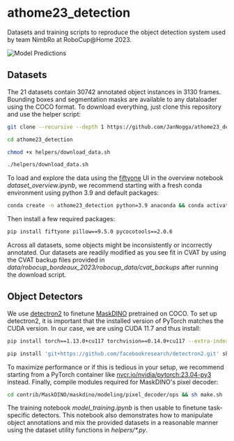 # athome23_detection
Datasets and training scripts to reproduce the object detection system used by team NimbRo at RoboCup@Home 2023.


![Model Predictions](https://github.com/JanNogga/athome23_detection/assets/31764993/fbb58e28-f278-4564-a751-23d316a1080e)


## Datasets
The 21 datasets contain 30742 annotated object instances in 3130 frames. Bounding boxes and segmentation masks are available to any dataloader using the COCO format. To download everything, just clone this repository and use the helper script:

```bash
git clone --recursive --depth 1 https://github.com/JanNogga/athome23_detection.git
```

```bash
cd athome23_detection
```

```bash
chmod +x helpers/download_data.sh
```

```bash
./helpers/download_data.sh
```

To load and explore the data using the [fiftyone](https://docs.voxel51.com/) UI in the overview notebook *dataset_overview.ipynb*, we recommend starting with a fresh conda environment using python 3.9 and default packages:

```bash
conda create -n athome23_detection python=3.9 anaconda && conda activate athome23_detection
```

Then install a few required packages:

```bash
pip install fiftyone pillow==9.5.0 pycocotools==2.0.6
```

Across all datasets, some objects might be inconsistently or incorrectly annotated. Our datasets are readily modified as you see fit in CVAT by using the CVAT backup files provided in *data/robocup_bordeaux_2023/robocup_data/cvat_backups* after running the download script.

## Object Detectors

We use [detectron2](https://detectron2.readthedocs.io/en/latest/) to finetune [MaskDINO](https://github.com/IDEA-Research/MaskDINO) pretrained on COCO. To set up detectron2, it is important that the installed version of PyTorch matches the CUDA version. In our case, we are using CUDA 11.7 and thus install:

```bash
pip install torch==1.13.0+cu117 torchvision==0.14.0+cu117 --extra-index-url https://download.pytorch.org/whl/cu117
```

```bash
pip install 'git+https://github.com/facebookresearch/detectron2.git' shapely timm
```

To maximize performance or if this is tedious in your setup, we recommend starting from a PyTorch container like [nvcr.io/nvidia/pytorch:23.04-py3](https://docs.nvidia.com/deeplearning/frameworks/pytorch-release-notes/rel-23-04.html#rel-23-04) instead. Finally, compile modules required for MaskDINO's pixel decoder:

```bash
cd contrib/MaskDINO/maskdino/modeling/pixel_decoder/ops && sh make.sh
```

The training notebook *model_training.ipynb* is then usable to finetune task-specific detectors. This notebook also demonstrates how to manipulate object annotations and mix the provided datasets in a reasonable manner using the dataset utility functions in *helpers/\*.py*.
